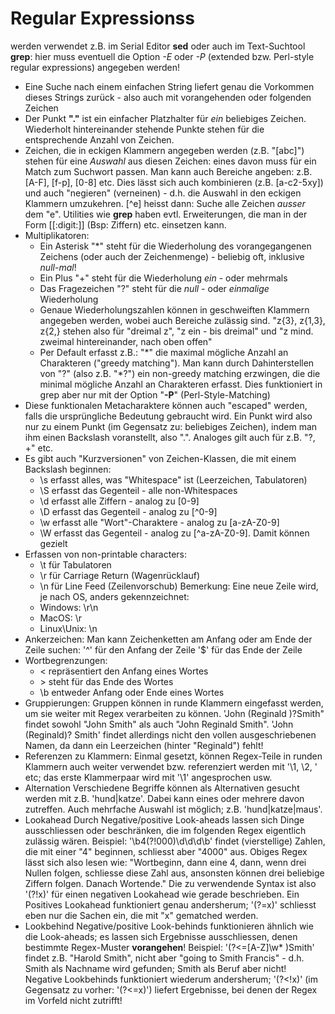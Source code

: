 # Regular Expressionss

werden verwendet z.B. im Serial Editor __sed__ oder auch im Text-Suchtool
__grep__: hier muss eventuell die Option _-E_ oder _-P_ (extended bzw. 
Perl-style regular expressions) angegeben werden!

* Eine Suche nach einem einfachen String liefert genau die Vorkommen dieses
  Strings zurück - also auch mit vorangehenden oder folgenden Zeichen
* Der Punkt __"."__ ist ein einfacher Platzhalter für _ein_ beliebiges
  Zeichen. Wiederholt hintereinander stehende Punkte stehen für die 
  entsprechende Anzahl von Zeichen.
* Zeichen, die in eckigen Klammern angegeben werden (z.B. "[abc]") stehen für
  eine _Auswahl_ aus diesen Zeichen: eines davon muss für ein Match zum 
  Suchwort passen. Man kann auch Bereiche angeben: z.B. [A-F], [f-p], [0-8] 
  etc. Dies lässt sich auch kombinieren (z.B. [a-c2-5xy]) und auch "negieren"
  (verneinen) - d.h. die Auswahl in den eckigen Klammern umzukehren. [^e] 
  heisst dann: Suche alle Zeichen _ausser_ dem "e". Utilities wie __grep__ 
  haben evtl. Erweiterungen, die man in der Form [[:digit:]] (Bsp: Ziffern) 
  etc. einsetzen kann.
* Multiplikatoren:
    - Ein Asterisk "\*" steht für die Wiederholung des vorangegangenen Zeichens
      (oder auch der Zeichenmenge) - beliebig oft, inklusive _null-mal_!
    - Ein Plus "\+" steht für die Wiederholung _ein_ - oder mehrmals
    - Das Fragezeichen "\?" steht für die _null_ - oder _einmalige_ Wiederholung
    - Genaue Wiederholungszahlen können in geschweiften Klammern angegeben 
      werden, wobei auch Bereiche zulässig sind. "z{3}, z{1,3}, z{2,} stehen 
      also für "dreimal z", "z ein - bis dreimal" und "z mind. zweimal 
      hintereinander, nach oben offen"
    - Per Default erfasst z.B.: "\*" die maximal mögliche Anzahl an Charakteren 
      ("greedy matching"). Man kann durch Dahinterstellen von "\?" (also z.B. 
      "\*\?") ein non-greedy matching erzwingen, die die minimal mögliche Anzahl 
      an Charakteren erfasst. Dies funktioniert in grep aber nur mit der Option 
      "__-P__" (Perl-Style-Matching)
* Diese funktionalen Metacharaktere können auch "escaped" werden, falls die 
  ursprüngliche Bedeutung gebraucht wird. Ein Punkt wird also nur zu einem Punkt 
  (im Gegensatz zu: beliebiges Zeichen), indem man ihm einen Backslash 
  voranstellt, also "\.". Analoges gilt auch für z.B. "?, +" etc.
* Es gibt auch "Kurzversionen" von Zeichen-Klassen, die mit einem Backslash 
  beginnen:
  - \s erfasst alles, was "Whitespace" ist (Leerzeichen, Tabulatoren)
  - \S erfasst das Gegenteil - alle non-Whitespaces
  - \d erfasst alle Ziffern - analog zu [0-9]
  - \D erfasst das Gegenteil - analog zu [^0-9]
  - \w erfasst alle "Wort"-Charaktere - analog zu [a-zA-Z0-9]
  - \W erfasst das Gegenteil - analog zu [^a-zA-Z0-9]. Damit können gezielt 
* Erfassen von non-printable characters:
  - \t für Tabulatoren
  - \r für Carriage Return (Wagenrücklauf)
  - \n für Line Feed (Zeilenvorschub)
  Bemerkung: Eine neue Zeile wird, je nach OS, anders gekennzeichnet: 
  - Windows: \r\n
  - MacOS: \r
  - Linux\Unix: \n
* Ankerzeichen: 
  Man kann Zeichenketten am Anfang oder am Ende der Zeile suchen: 
  '^' für den Anfang der Zeile
  '$' für das Ende der Zeile
* Wortbegrenzungen:
  - \< repräsentiert den Anfang eines Wortes 
  - \> steht für das Ende des Wortes
  - \b entweder Anfang oder Ende eines Wortes
* Gruppierungen:
Gruppen können in runde Klammern eingefasst werden, um sie weiter mit Regex 
verarbeiten zu können. 'John (Reginald )?Smith" findet sowohl "John Smith" als 
auch "John Reginald Smith". 'John (Reginald)? Smith' findet allerdings nicht den
vollen ausgeschriebenen Namen, da dann ein Leerzeichen (hinter "Reginald") fehlt!
* Referenzen zu Klammern: 
Einmal gesetzt, können Regex-Teile in runden Klammern auch weiter verwendet bzw. 
referenziert werden mit '\1, \2, ' etc; das erste Klammerpaar wird mit '\1' 
angesprochen usw.
* Alternation
Verschiedene Begriffe können als Alternativen gesucht werden mit z.B.
'hund|katze'. Dabei kann eines oder mehrere davon zutreffen. Auch mehrfache 
Auswahl ist möglich; z.B. 'hund|katze|maus'.
* Lookahead
Durch Negative/positive Look-aheads lassen sich Dinge ausschliessen oder 
beschränken, die im folgenden Regex eigentlich zulässig wären.
Beispiel: '\b4(?!000)\d\d\d\b' findet (vierstellige) Zahlen, die mit einer "4"
beginnen, schliesst aber "4000" aus. Obiges Regex lässt sich also lesen wie: 
"Wortbeginn, dann eine 4, dann, wenn drei Nullen folgen, schliesse diese Zahl 
aus, ansonsten können drei beliebige Ziffern folgen. Danach Wortende."
Die zu verwendende Syntax ist also '(?!x)' für einen negativen Lookahead wie
gerade beschrieben.
Ein Positives Lookahead funktioniert genau andersherum; '(?=x)' schliesst eben nur 
die Sachen ein, die mit "x" gematched werden.
* Lookbehind
Negative/positive Look-behinds funktionieren ähnlich wie die Look-aheads; es
lassen sich Ergebnisse ausschliessen, denen bestimmte Regex-Muster  **vorangehen**!
Beispiel: '(?<=[A-Z]\w* )Smith' findet z.B. "Harold Smith", nicht aber "going to 
Smith Francis" - d.h. Smith als Nachname wird gefunden; Smith als Beruf aber 
nicht!
Negative Lookbehinds funktioniert wiederum andersherum; '(?<!x)' (im Gegensatz zu
vorher: '(?<=x)') liefert Ergebnisse, bei denen der Regex im Vorfeld nicht zutrifft!